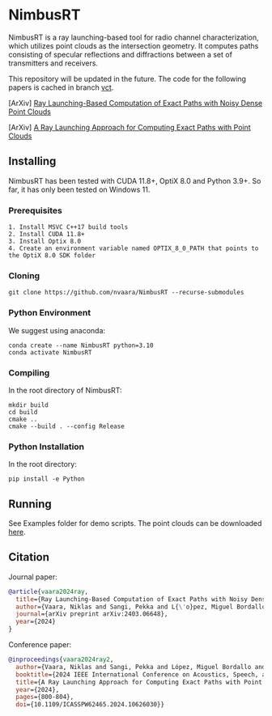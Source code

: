 # NimbusRT

NimbusRT is a ray launching-based tool for radio channel characterization, which utilizes point clouds as the intersection geometry. It computes paths consisting of specular reflections and diffractions between a set of transmitters and receivers.

This repository will be updated in the future. The code for the following papers is cached in branch [vct](https://github.com/nvaara/NimbusRT/tree/vct).

[ArXiv] [Ray Launching-Based Computation of Exact Paths with Noisy Dense Point Clouds
](https://arxiv.org/abs/2403.06648)

[ArXiv] [A Ray Launching Approach for Computing Exact Paths with Point Clouds](https://arxiv.org/abs/2402.13747)

## Installing


NimbusRT has been tested with CUDA 11.8+, OptiX 8.0 and Python 3.9+.
So far, it has only been tested on Windows 11.

### Prerequisites
```
1. Install MSVC C++17 build tools
2. Install CUDA 11.8+
3. Install Optix 8.0
4. Create an environment variable named OPTIX_8_0_PATH that points to the OptiX 8.0 SDK folder
```

### Cloning
```shell
git clone https://github.com/nvaara/NimbusRT --recurse-submodules
```

### Python Environment

We suggest using anaconda:
```shell
conda create --name NimbusRT python=3.10
conda activate NimbusRT
```

### Compiling
In the root directory of NimbusRT:
```shell
mkdir build
cd build
cmake ..
cmake --build . --config Release
```

### Python Installation

In the root directory:
```shell
pip install -e Python
```

## Running

See Examples folder for demo scripts. The point clouds can be downloaded [here](https://drive.google.com/drive/folders/1X8U4hZziVi5zpp93a1eYDvXLJL8103ZY).

## Citation
Journal paper:
```bibtex
@article{vaara2024ray,
  title={Ray Launching-Based Computation of Exact Paths with Noisy Dense Point Clouds},
  author={Vaara, Niklas and Sangi, Pekka and L{\'o}pez, Miguel Bordallo and Heikkil{\"a}, Janne},
  journal={arXiv preprint arXiv:2403.06648},
  year={2024}
}
```
Conference paper:
```bibtex
@inproceedings{vaara2024ray2,
  author={Vaara, Niklas and Sangi, Pekka and López, Miguel Bordallo and Heikkilä, Janne},
  booktitle={2024 IEEE International Conference on Acoustics, Speech, and Signal Processing Workshops (ICASSPW)}, 
  title={A Ray Launching Approach for Computing Exact Paths with Point Clouds}, 
  year={2024},
  pages={800-804},
  doi={10.1109/ICASSPW62465.2024.10626030}}
```